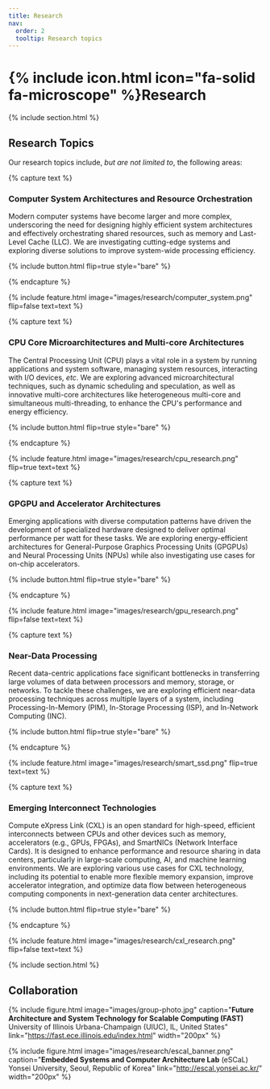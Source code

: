 ```yaml
---
title: Research
nav:
  order: 2
  tooltip: Research topics
---
```


# {% include icon.html icon="fa-solid fa-microscope" %}Research

{% include section.html %}

## Research Topics

Our research topics include, _but are not limited to_, the following areas:

{% capture text %}

### **Computer System Architectures and Resource Orchestration**

Modern computer systems have become larger and more complex, underscoring the need for designing highly efficient system architectures and effectively orchestrating shared resources, such as memory and Last-Level Cache (LLC). We are investigating cutting-edge systems and exploring diverse solutions to improve system-wide processing efficiency.

{% include button.html flip=true style="bare" %}

{% endcapture %}

{% include feature.html image="images/research/computer_system.png" flip=false text=text %}


{% capture text %}

### **CPU Core Microarchitectures and Multi-core Architectures**

The Central Processing Unit (CPU) plays a vital role in a system by running applications and system software, managing system resources, interacting with I/O devices, _etc_. We are exploring advanced microarchitectural techniques, such as dynamic scheduling and speculation, as well as innovative multi-core architectures like heterogeneous multi-core and simultaneous multi-threading, to enhance the CPU's performance and energy efficiency.

{% include button.html flip=true style="bare" %}

{% endcapture %}

{% include feature.html image="images/research/cpu_research.png" flip=true text=text %}


{% capture text %}

### **GPGPU and Accelerator Architectures**

Emerging applications with diverse computation patterns have driven the development of specialized hardware designed to deliver optimal performance per watt for these tasks. We are exploring energy-efficient architectures for General-Purpose Graphics Processing Units (GPGPUs) and Neural Processing Units (NPUs) while also investigating use cases for on-chip accelerators.

{% include button.html flip=true style="bare" %}

{% endcapture %}

{% include feature.html image="images/research/gpu_research.png" flip=false text=text %}


{% capture text %}

### **Near-Data Processing**

Recent data-centric applications face significant bottlenecks in transferring large volumes of data between processors and memory, storage, or networks. To tackle these challenges, we are exploring efficient near-data processing techniques across multiple layers of a system, including Processing-In-Memory (PIM), In-Storage Processing (ISP), and In-Network Computing (INC).

{% include button.html flip=true style="bare" %}

{% endcapture %}

{% include feature.html image="images/research/smart_ssd.png" flip=true text=text %}


{% capture text %}

### **Emerging Interconnect Technologies**

Compute eXpress Link (CXL) is an open standard for high-speed, efficient interconnects between CPUs and other devices such as memory, accelerators (e.g., GPUs, FPGAs), and SmartNICs (Network Interface Cards). It is designed to enhance performance and resource sharing in data centers, particularly in large-scale computing, AI, and machine learning environments. We are exploring various use cases for CXL technology, including its potential to enable more flexible memory expansion, improve accelerator integration, and optimize data flow between heterogeneous computing components in next-generation data center architectures.

{% include button.html flip=true style="bare" %}

{% endcapture %}

{% include feature.html image="images/research/cxl_research.png" flip=false text=text %}


{% include section.html %}


## Collaboration

{%
  include figure.html
  image="images/group-photo.jpg"
  caption="**Future Architecture and System Technology for Scalable Computing (FAST)** <br> University of Illinois Urbana-Champaign (UIUC), IL, United States"
  link="https://fast.ece.illinois.edu/index.html"
  width="200px"
%}

{%
  include figure.html
  image="images/research/escal_banner.png"
  caption="**Embedded Systems and Computer Architecture Lab** (eSCaL) <br> Yonsei University, Seoul, Republic of Korea"
  link="http://escal.yonsei.ac.kr/"
  width="200px"
%}
